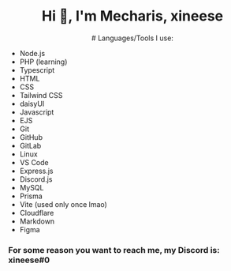 <h1 align="center">Hi 👋, I'm Mecharis, xineese</h1>

<center>
  # Languages/Tools I use: 
</center>

- Node.js
- PHP (learning)
- Typescript
- HTML
- CSS
- Tailwind CSS
- daisyUI
- Javascript
- EJS
- Git
- GitHub
- GitLab
- Linux
- VS Code
- Express.js
- Discord.js
- MySQL
- Prisma
- Vite (used only once lmao)
- Cloudflare
- Markdown
- Figma

### For some reason you want to reach me, my Discord is: **xineese#0**
